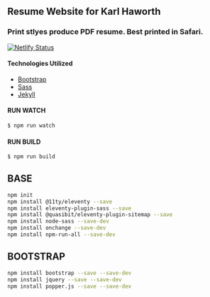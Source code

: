 ## Resume Website for Karl Haworth
### Print stlyes produce PDF resume. Best printed in Safari.

[![Netlify Status](https://api.netlify.com/api/v1/badges/1cc341c5-8fbf-45f7-8b7d-8ad204a1a5a8/deploy-status)](https://app.netlify.com/sites/karlhaworth/deploys)

#### Technologies Utilized
- [Bootstrap](https://getbootstrap.com)
- [Sass](https://sass-lang.com)
- [Jekyll](https://www.11ty.dev)

#### RUN WATCH
```bash
$ npm run watch
```

#### RUN BUILD
```bash
$ npm run build
```

## BASE
```bash
npm init
npm install @11ty/eleventy --save
npm install eleventy-plugin-sass --save
npm install @quasibit/eleventy-plugin-sitemap --save
npm install node-sass --save-dev
npm install onchange --save-dev
npm install npm-run-all --save-dev
```

## BOOTSTRAP
```bash
npm install bootstrap --save --save-dev
npm install jquery --save --save-dev
npm install popper.js --save --save-dev
```
